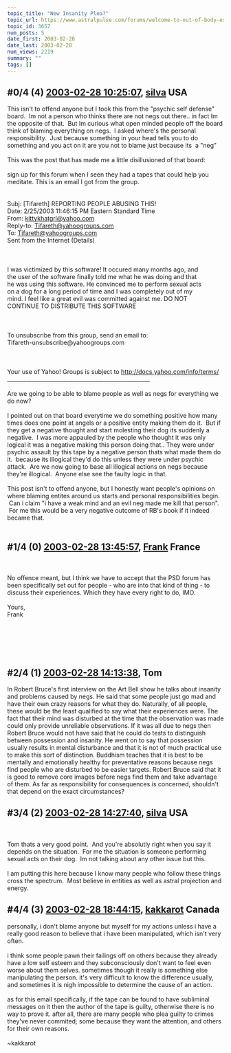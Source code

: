 ```yaml
---
topic_title: "New Insanity Plea?"
topic_url: https://www.astralpulse.com/forums/welcome-to-out-of-body-experiences!/new-insanity-plea
topic_id: 3657
num_posts: 5
date_first: 2003-02-28
date_last: 2003-02-28
num_views: 2219
summary: ""
tags: []
---
```


## \#0/4 (4) [2003-02-28 10:25:07](https://www.astralpulse.com/forums/index.php?msg=119376), [silva](https://www.astralpulse.com/forums/profile/?u=1718) USA ##
<section>
This isn't to offend anyone but I took this from the "psychic self defense" board.  Im not a person who thinks there are not negs out there.. in fact Im the opposite of that.  But Im curious what open minded people off the board think of blaming everything on negs.  I asked where's the personal responsibility.  Just because something in your head tells you to do something and you act on it are you not to blame just because its  a "neg"
<br>
<br>
This was the post that has made me a little disillusioned of that board:
<br>
<br>
sign up for this forum when I seen they had a tapes that could help you meditate. This is an email I got from the group.
<br>
<br>
<br>
Subj: [Tifareth] REPORTING PEOPLE ABUSING THIS!
<br>
Date: 2/25/2003 11:46:15 PM Eastern Standard Time
<br>
From:
<a class="bbc_email" href="mailto:kittykhatgrl@yahoo.com">
 kittykhatgrl@yahoo.com
</a>
<br>
Reply-to:
<a class="bbc_email" href="mailto:Tifareth@yahoogroups.com">
 Tifareth@yahoogroups.com
</a>
<br>
To:
<a class="bbc_email" href="mailto:Tifareth@yahoogroups.com">
 Tifareth@yahoogroups.com
</a>
<br>
Sent from the Internet (Details)
<br>
<br>
<br>
<br>
I was victimized by this software! It occured many months ago, and
<br>
the user of the software finally told me what he was doing and that
<br>
he was using this software. He convinced me to perform sexual acts
<br>
on a dog for a long period of time and I was completely out of my
<br>
mind. I feel like a great evil was committed against me. DO NOT
<br>
CONTINUE TO DISTRIBUTE THIS SOFTWARE
<br>
<br>
<br>
<br>
To unsubscribe from this group, send an email to:
<br>
Tifareth-unsubscribe@yahoogroups.com
<br>
<br>
<br>
<br>
Your use of Yahoo! Groups is subject to
<a class="bbc_link" href="http://docs.yahoo.com/info/terms/" rel="noopener" target="_blank">
 http://docs.yahoo.com/info/terms/
</a>
<br>
____________________________________________________
<br>
<br>
Are we going to be able to blame people as well as negs for everything we do now?
<br>
<br>
I pointed out on that board everytime we do something positive how many times does one point at angels or a positive entity making them do it.  But if they get a negative thought and start molesting their dog its suddenly a negative.  I was more appauled by the people who thought it was only logical it was a negative making this person doing that.. They were under psychic assault by this tape by a negative person thats what made them do it.  because its illogical they'd do this unless they were under psychic attack.  Are we now going to base all illogical actions on negs because they're illogical.  Anyone else see the faulty logic in that.
<br>
<br>
This post isn't to offend anyone, but I honestly want people's opinions on where blaming entites around us starts and personal responsibilities begin.  Can i claim "i have a weak mind and an evil neg made me kill that person".  For me this would be a very negative outcome of RB's book if it indeed became that.
<br>
<br>
</section>

## \#1/4 (0) [2003-02-28 13:45:57](https://www.astralpulse.com/forums/index.php?msg=24090), [Frank](https://www.astralpulse.com/forums/profile/?u=359) France ##
<section>
<br>
<br>
No offence meant, but I think we have to accept that the PSD forum has been specifically set out for people - who are into that kind of thing - to discuss their experiences. Which they have every right to do, IMO.
<br>
<br>
Yours,
<br>
Frank
<br>
<br>
<br>
<br>
<br>
<br>
</section>

## \#2/4 (1) [2003-02-28 14:13:38](https://www.astralpulse.com/forums/index.php?msg=24094), Tom  ##
<section>
In Robert Bruce's first interview on the Art Bell show he talks about insanity and problems caused by negs. He said that some people just go mad and have their own crazy reasons for what they do. Naturally, of all people, these would be the least qualified to say what their experiences were. The fact that their mind was disturbed at the time that the observation was made could only provide unreliable observations. If it was all due to negs then Robert Bruce would not have said that he could do tests to distinguish between possession and insanity. He went on to say that possession usually results in mental disturbance and that it is not of much practical use to make this sort of distinction. Buddhism teaches that it is best to be mentally and emotionally healthy for preventative reasons because negs find people who are disturbed to be easier targets. Robert Bruce said that it is good to remove core images before negs find them and take advantage of them. As far as responsibility for consequences is concerned, shouldn't that depend on the exact circumstances?
<br>
</section>

## \#3/4 (2) [2003-02-28 14:27:40](https://www.astralpulse.com/forums/index.php?msg=24097), [silva](https://www.astralpulse.com/forums/profile/?u=1718) USA ##
<section>
<br>
<br>
Tom thats a very good point.  And you're absolutly right when you say it depends on the situation.  For me the situation is someone performing sexual acts on their dog.  Im not talking about any other issue but this.
<br>
<br>
I am putting this here because I know many people who follow these things cross the spectrum.  Most believe in entities as well as astral projection and energy.
</section>

## \#4/4 (3) [2003-02-28 18:44:15](https://www.astralpulse.com/forums/index.php?msg=24128), [kakkarot](https://www.astralpulse.com/forums/profile/?u=541) Canada ##
<section>
personally, i don't blame anyone but myself for my actions unless i have a really good reason to believe that i have been manipulated, which isn't very often.
<br>
<br>
i think some people pawn their failings off on others because they already have a low self esteem and they subconsciously don't want to feel even worse about them selves. sometimes though it really is something else manipulating the person. it's very difficult to know the difference usually, and sometimes it is nigh impossible to determine the cause of an action.
<br>
<br>
as for this email specifically, if the tape can be found to have subliminal messages on it then the author of the tape is guilty, otherwise there is no way to prove it. after all, there are many people who plea guilty to crimes they've never commited; some because they want the attention, and others for their own reasons.
<br>
<br>
~kakkarot
</section>